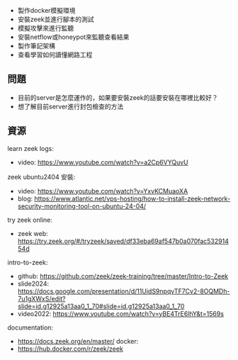 

- 製作docker模擬環境
- 安裝zeek並進行腳本的測試
- 模擬攻擊來進行監聽
- 安裝netflow或honeypot來監聽查看結果
- 製作筆記架構
- 查看學習如何讀懂網路工程


## 問題

- 目前的server是怎麼運作的，如果要安裝zeek的話要安裝在哪裡比較好？
- 想了解目前server進行封包檢查的方法

## 資源

learn zeek logs: 
- video: https://www.youtube.com/watch?v=a2Cp6VYQuvU

zeek ubuntu2404 安裝: 
- video: https://www.youtube.com/watch?v=YxvKCMuaoXA
- blog: https://www.atlantic.net/vps-hosting/how-to-install-zeek-network-security-monitoring-tool-on-ubuntu-24-04/

try zeek online: 
- zeek web: https://try.zeek.org/#/tryzeek/saved/df33eba69af547b0a070fac53291454d

intro-to-zeek:
- github: https://github.com/zeek/zeek-training/tree/master/Intro-to-Zeek
- slide2024: https://docs.google.com/presentation/d/11UidS9npqvTF7Cv2-8OQMDh-7u1gXWxS/edit?slide=id.g12925a13aa0_1_70#slide=id.g12925a13aa0_1_70
- video2022: https://www.youtube.com/watch?v=yBE4TrE6lhY&t=1569s

documentation:
- https://docs.zeek.org/en/master/
docker: 
- https://hub.docker.com/r/zeek/zeek